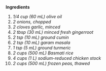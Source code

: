 **Ingredients**

1. *1/4 cup (60 mL) olive oil*
2. *2 onions, chopped*
3. *2 cloves garlic, minced*
4. *2 tbsp (30 mL) minced fresh gingerroot*
5. *2 tsp (10 mL) ground cumin*
6. *2 tsp (10 mL) garam masala*
7. *1 tsp (5 mL) ground turmeric*
8. *2 cups (500 mL) Basmati rice*
9. *4 cups (1 L) sodium-reduced chicken stock*
10. *2 cups (500 mL) frozen peas, thawed*

